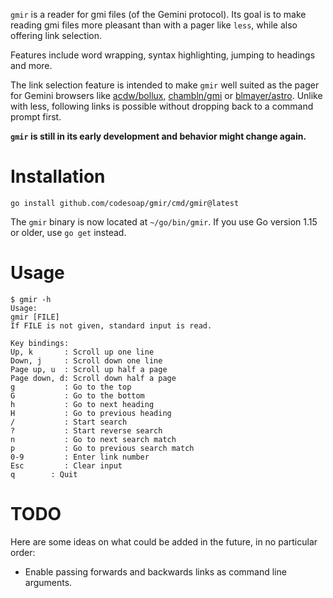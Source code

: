 `gmir` is a reader for gmi files (of the Gemini protocol). Its goal is
to make reading gmi files more pleasant than with a pager like `less`,
while also offering link selection.

Features include word wrapping, syntax highlighting, jumping to headings
and more.

The link selection feature is intended to make `gmir`
well suited as the pager for Gemini browsers like
[acdw/bollux](https://tildegit.org/acdw/bollux),
[chambln/gmi](https://sr.ht/~chambln/gmi/) or
[blmayer/astro](https://github.com/blmayer/astro). Unlike with less,
following links is possible without dropping back to a command prompt
first.

**`gmir` is still in its early development and behavior might change
again.**

# Installation
```
go install github.com/codesoap/gmir/cmd/gmir@latest
```

The `gmir` binary is now located at `~/go/bin/gmir`. If you use Go
version 1.15 or older, use `go get` instead.

# Usage
```
$ gmir -h
Usage:
gmir [FILE]
If FILE is not given, standard input is read.

Key bindings:
Up, k       : Scroll up one line
Down, j     : Scroll down one line
Page up, u  : Scroll up half a page
Page down, d: Scroll down half a page
g           : Go to the top
G           : Go to the bottom
h           : Go to next heading
H           : Go to previous heading
/           : Start search
?           : Start reverse search
n           : Go to next search match
p           : Go to previous search match
0-9         : Enter link number
Esc         : Clear input
q        : Quit
```

# TODO
Here are some ideas on what could be added in the future, in no
particular order:
- Enable passing forwards and backwards links as command line arguments.
